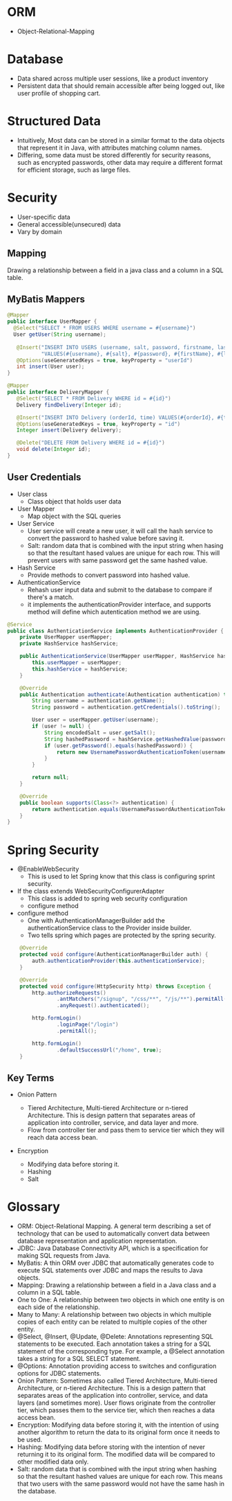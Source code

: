 # ORM
- Object-Relational-Mapping

# Database
- Data shared across multiple user sessions, like a product inventory
- Persistent data that should remain accessible after being logged out, like user profile of shopping cart. 

# Structured Data
- Intuitively, Most data can be stored in a similar format to the data objects that represent it in Java, with attributes matching column names.
- Differing, some data must be stored differently for security reasons, such as encrypted passwords, other data may require a different format for efficient storage, such as large files. 

# Security
- User-specific data
- General accessible(unsecured) data
- Vary by domain

## Mapping
Drawing a relationship between a field in a java class and a column in a SQL table.

## MyBatis Mappers
```java
@Mapper
public interface UserMapper {
  @Select("SELECT * FROM USERS WHERE username = #{username}")
  User getUser(String username);
  
   @Insert("INSERT INTO USERS (username, salt, password, firstname, lastname) " +
           "VALUES(#{username}, #{salt}, #{password}, #{firstName}, #{lastName})")
   @Options(useGeneratedKeys = true, keyProperty = "userId")
   int insert(User user);
}
```

```java
@Mapper
public interface DeliveryMapper {
   @Select("SELECT * FROM Delivery WHERE id = #{id}")
   Delivery findDelivery(Integer id);

   @Insert("INSERT INTO Delivery (orderId, time) VALUES(#{orderId}, #{time})")
   @Options(useGeneratedKeys = true, keyProperty = "id")
   Integer insert(Delivery delivery);

   @Delete("DELETE FROM Delivery WHERE id = #{id}")
   void delete(Integer id);
}

```

## User Credentials
- User class
  - Class object that holds user data
- User Mapper
  - Map object with the SQL queries
- User Service
  - User service will create a new user, it will call the hash service to convert the password to hashed value before saving it. 
  - Salt: random data that is combined with the input string when hasing so that the resultant hased values are unique for each row. This will prevent users with same password get the same hashed value.
- Hash Service
  - Provide methods to convert password into hashed value.
- AuthenticationService
  - Rehash user input data and submit to the database to compare if there's a match.
  - it implements the authenticationProvider interface, and supports method will define which autentication method we are using.
```java
@Service
public class AuthenticationService implements AuthenticationProvider {
    private UserMapper userMapper;
    private HashService hashService;

    public AuthenticationService(UserMapper userMapper, HashService hashService) {
        this.userMapper = userMapper;
        this.hashService = hashService;
    }

    @Override
    public Authentication authenticate(Authentication authentication) throws AuthenticationException {
        String username = authentication.getName();
        String password = authentication.getCredentials().toString();

        User user = userMapper.getUser(username);
        if (user != null) {
            String encodedSalt = user.getSalt();
            String hashedPassword = hashService.getHashedValue(password, encodedSalt);
            if (user.getPassword().equals(hashedPassword)) {
                return new UsernamePasswordAuthenticationToken(username, password, new ArrayList<>());
            }
        }

        return null;
    }

    @Override
    public boolean supports(Class<?> authentication) {
        return authentication.equals(UsernamePasswordAuthenticationToken.class);
    }
}
```

# Spring Security
- @EnableWebSecurity
  - This is used to let Spring know that this class is configuring sprint security.
- If the class extends WebSecurityConfigurerAdapter
  - This class is added to spring web security configuration
  - configure method
- configure method
  - One with AuthenticationManagerBuilder add the authenticationService class to the Provider inside builder.
  - Two tells spring which pages are protected by the spring security. 
```java
    @Override
    protected void configure(AuthenticationManagerBuilder auth) {
        auth.authenticationProvider(this.authenticationService);
    }

    @Override
    protected void configure(HttpSecurity http) throws Exception {
        http.authorizeRequests()
                .antMatchers("/signup", "/css/**", "/js/**").permitAll()
                .anyRequest().authenticated();

        http.formLogin()
                .loginPage("/login")
                .permitAll();

        http.formLogin()
                .defaultSuccessUrl("/home", true);
    }
```
## Key Terms
- Onion Pattern
  - Tiered Architecture, Multi-tiered Architecture or n-tiered Architecture. This is design pattern that separates areas of application into controller, service, and data layer and more. 
  - Flow from controller tier and pass them to service tier which they will reach data access bean.
  
- Encryption
  - Modifying data before storing it. 
  - Hashing
  - Salt

# Glossary
- ORM: Object-Relational Mapping. A general term describing a set of technology that can be used to automatically convert data between database representation and application representation.
- JDBC: Java Database Connectivity API, which is a specification for making SQL requests from Java.
- MyBatis: A thin ORM over JDBC that automatically generates code to execute SQL statements over JDBC and maps the results to Java objects.
- Mapping: Drawing a relationship between a field in a Java class and a column in a SQL table.
- One to One: A relationship between two objects in which one entity is on each side of the relationship.
- Many to Many: A relationship between two objects in which multiple copies of each entity can be related to multiple copies of the other entity.
- @Select, @Insert, @Update, @Delete: Annotations representing SQL statements to be executed. Each annotation takes a string for a SQL statement of the corresponding type. For example, a @Select annotation takes a string for a SQL SELECT statement.
- @Options: Annotation providing access to switches and configuration options for JDBC statements.
- Onion Pattern: Sometimes also called Tiered Architecture, Multi-tiered Architecture, or n-tiered Architecture. This is a design pattern that separates areas of the application into controller, service, and data layers (and sometimes more). User flows originate from the controller tier, which passes them to the service tier, which then reaches a data access bean.
- Encryption: Modifying data before storing it, with the intention of using another algorithm to return the data to its original form once it needs to be used.
- Hashing: Modifying data before storing with the intention of never returning it to its original form. The modified data will be compared to other modified data only.
- Salt: random data that is combined with the input string when hashing so that the resultant hashed values are unique for each row. This means that two users with the same password would not have the same hash in the database.
